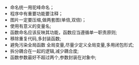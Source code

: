 * 命名统一用驼峰命名；
* 程序中有重要功能要注释；
* 图片一定要压缩,做两套图(单倍,双倍)；
* 使用有意义的变量名;
* 函数命名应该反映其功能，函数应当遵循单一职责原则;
* 移除重复代码,多封装函数;
* 避免污染全局函数 全局变量,尽量少定义全局变量,多用闭包形式;
* 拆分耦合在一起的逻辑,减少耦合度;
* 函数参数最好不超过两个,参数封装在对象中;
